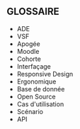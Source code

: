 ## GLOSSAIRE

- ADE
- VSF
- Apogée
- Moodle
- Cohorte
- Interfaçage
- Responsive Design
- Ergonomique
- Base de donnée
- Open Source
- Cas d'utilisation
- Scénario
- API

